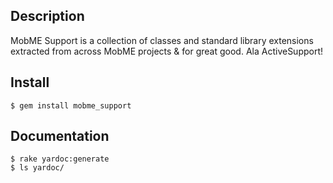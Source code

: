 ## Description

MobME Support is a collection of classes and standard library extensions extracted from across MobME projects & for great good. Ala ActiveSupport!

## Install

    $ gem install mobme_support

## Documentation

    $ rake yardoc:generate
    $ ls yardoc/
